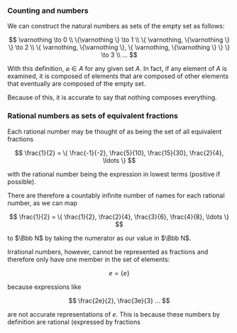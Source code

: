 ### Counting and numbers

We can construct the natural numbers as sets of the empty set as follows:

$$
\varnothing \to 0 \\
\{\varnothing \} \to 1 \\
\{ \varnothing, \{\varnothing \} \} \to 2 \\
\{ \varnothing, \{\varnothing \}, \{ \varnothing, \{\varnothing \} \}  \} \to 3 \\
...
$$

With this definition, $\varnothing \in A$ for any given set $A$.  In fact, if any element of $A$ is examined, it is composed of elements that are composed of other elements that eventually are composed of the empty set.

Because of this, it is accurate to say that nothing composes everything. 

### Rational numbers as sets of equivalent fractions

Each rational number may be thought of as being the set of all equivalent fractions

$$
\frac{1}{2} = \{ \frac{-1}{-2}, \frac{5}{10}, \frac{15}{30}, \frac{2}{4}, \ldots \}
$$

with the rational number being the expression in lowest terms (positive if possible).  

There are therefore a countably infinite number of names for each rational number, as we can map

$$
\frac{1}{2} = \{ \frac{1}{2}, \frac{2}{4}, \frac{3}{6}, \frac{4}{8}, \ldots \}
$$

to $\Bbb N$ by taking the numerator as our value in $\Bbb N$.  

Irrational numbers, however, cannot be represented as fractions and therefore only have one member in the set of elements:

$$
e = \{ e \}
$$

because expressions like 

$$
\frac{2e}{2}, \frac{3e}{3} ...
$$

are not accurate representations of $e$. This is because these numbers by definition are rational (expressed by fractions



